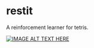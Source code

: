 restit
======

A reinforcement learner for tetris.

[![IMAGE ALT TEXT HERE](http://img.youtube.com/vi/eblep6rzEAU/0.jpg)](http://www.youtube.com/watch?v=eblep6rzEAU)

